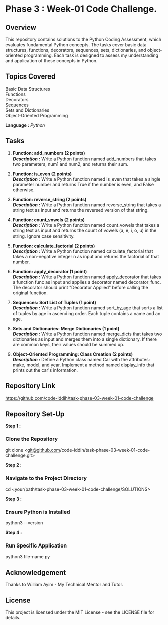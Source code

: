 # Phase 3 : Week-01 Code Challenge.

## Overview
This repository contains solutions to the Python Coding Assessment, which evaluates fundamental Python concepts. The tasks cover basic data structures, functions, decorators, sequences, sets, dictionaries, and object-oriented programming. Each task is designed to assess my understanding and application of these concepts in Python.

## Topics Covered
Basic Data Structures\
Functions\
Decorators\
Sequences\
Sets and Dictionaries\
Object-Oriented Programming

**Language :** _Python_

## Tasks

1. **Function: add_numbers (2 points)**\
***Description :*** Write a Python function named add_numbers that takes two parameters, num1 and num2, and returns their sum.

2. **Function: is_even (2 points)**\
***Description :***  Write a Python function named is_even that takes a single parameter number and returns True if the number is even, and False otherwise.

3. **Function: reverse_string (2 points)**\
***Description :***  Write a Python function named reverse_string that takes a string text as input and returns the reversed version of that string.

4. **Function: count_vowels (2 points)**\
***Description :***  Write a Python function named count_vowels that takes a string text as input and returns the count of vowels (a, e, i, o, u) in the string. Ignore case sensitivity.

5. **Function: calculate_factorial (2 points)**\
***Description :*** Write a Python function named calculate_factorial that takes a non-negative integer n as input and returns the factorial of that number.

6. **Function: apply_decorator (1 point)**\
***Description :***  Write a Python function named apply_decorator that takes a function func as input and applies a decorator named decorator_func. The decorator should print "Decorator Applied" before calling the original function.

7. **Sequences: Sort List of Tuples (1 point)**\
***Description :***  Write a Python function named sort_by_age that sorts a list of tuples by age in ascending order. Each tuple contains a name and an age.

8. **Sets and Dictionaries: Merge Dictionaries (1 point)**\
***Description :***  Write a Python function named merge_dicts that takes two dictionaries as input and merges them into a single dictionary. If there are common keys, their values should be summed up.

9. **Object-Oriented Programming: Class Creation (2 points)**\
***Description :*** Define a Python class named Car with the attributes: make, model, and year. Implement a method named display_info that prints out the car's information.

## Repository Link

<https://github.com/code-iddih/task-phase-03-week-01-code-challenge>

## Repository Set-Up

**Step 1 :**
### Clone the Repository
git clone <git@github.com/code-iddih/task-phase-03-week-01-code-challenge.git>

**Step 2 :**
### Navigate to the Project Directory
cd <your/path/task-phase-03-week-01-code-challenge/SOLUTIONS>

**Step 3 :**
### Ensure Python is Installed
python3 --version

**Step 4 :**
### Run Specific Application
python3 file-name.py

## Acknowledgement

Thanks to William Ayim - My Technical Mentor and Tutor.

## License

This project is licensed under the MIT License - see the LICENSE file for details.

